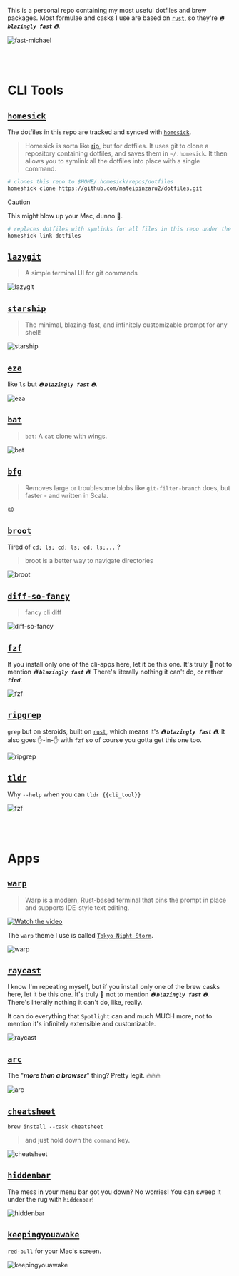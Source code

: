 This is a personal repo containing my most useful dotfiles and brew packages. Most formulae and casks I use are based on [`rust`](https://www.rust-lang.org/), so they're ***:fire: `blazingly fast` :fire:***.

![fast-michael](assets/fast-michael.gif)


<br>
<br>


# CLI Tools
## [`homesick`](https://github.com/technicalpickles/homesick)

The dotfiles in this repo are tracked and synced with [`homesick`](https://github.com/technicalpickles/homesick). 
> Homesick is sorta like [rip](http://github.com/defunkt/rip), but for dotfiles. It uses git to clone a repository containing dotfiles, and saves them in `~/.homesick`. It then allows you to symlink all the dotfiles into place with a single command.

```zsh
# clones this repo to $HOME/.homesick/repos/dotfiles
homeshick clone https://github.com/mateipinzaru2/dotfiles.git
```

> [!CAUTION]
> This might blow up your Mac, dunno :shrug:.
```zsh
# replaces dotfiles with symlinks for all files in this repo under the current's user $HOME directory
homeshick link dotfiles
```


## [`lazygit`](https://github.com/jesseduffield/lazygit?tab=readme-ov-file)

>A simple terminal UI for git commands

![lazygit](assets/lazygit.gif)


## [`starship`](https://starship.rs/)
>The minimal, blazing-fast, and infinitely customizable prompt for any shell!

![starship](assets/starship.gif)


## [`eza`](https://github.com/eza-community/eza)
like `ls` but ***:fire: `blazingly fast` :fire:***.

![eza](assets/eza.png)


## [`bat`](https://github.com/sharkdp/bat)
> `bat`: A `cat` clone with wings.

![bat](assets/bat.png)


## [`bfg`](https://github.com/rtyley/bfg-repo-cleaner)
> Removes large or troublesome blobs like `git-filter-branch` does, but faster - and written in Scala.

:wink:


## [`broot`](https://github.com/Canop/broot)
Tired of `cd; ls; cd; ls; cd; ls;...` ?
> broot is a better way to navigate directories

![broot](assets/broot.gif)


## [`diff-so-fancy`](https://github.com/so-fancy/diff-so-fancy)
> fancy cli diff

![diff-so-fancy](assets/diff-so-fancy.png)


## [`fzf`](https://github.com/junegunn/fzf)
If you install only one of the cli-apps here, let it be this one. It's truly :exploding_head: not to mention ***:fire: `blazingly fast` :fire:***. There's literally nothing it can't do, or rather ***`find`***.

![fzf](assets/fzf.gif)


## [`ripgrep`](https://github.com/BurntSushi/ripgrep)
`grep` but on steroids, built on [`rust`](https://www.rust-lang.org/), which means it's ***:fire: `blazingly fast` :fire:***. It also goes :raised_hand:-in-:raised_hand: with `fzf` so of course you gotta get this one too.

![ripgrep](assets/ripgrep.png)


## [`tldr`](https://github.com/tldr-pages/tldr)
Why `--help` when you can `tldr {{cli_tool}}`

![fzf](assets/tldr.png)


<br>
<br>


# Apps
## [`warp`](https://www.warp.dev/)
>Warp is a modern, Rust-based terminal that pins the prompt in place and supports IDE-style text editing.

[![Watch the video](https://img.youtube.com/vi/XWQY8LgkiXM/hqdefault.jpg)](https://www.youtube.com/embed/XWQY8LgkiXM)

The `warp` theme I use is called [`Tokyo Night Storm`](https://github.com/bart-krakowski/warp-tokyo-night).

![warp](assets/warp-terminal.png)


## [`raycast`](https://www.raycast.com/)
I know I'm repeating myself, but if you install only one of the brew casks here, let it be this one. It's truly :exploding_head: not to mention ***:fire: `blazingly fast` :fire:***. There's literally nothing it can't do, like, really.

It can do everything that `Spotlight` can and much MUCH more, not to mention it's infinitely extensible and customizable.

![raycast](assets/raycast.gif)


## [`arc`](https://arc.net/)
The "***more than a browser***" thing? Pretty legit. :fire::fire::fire:

![arc](assets/arc.gif)


## [`cheatsheet`](https://macmenubar.com/cheatsheet/)
`brew install --cask cheatsheet`
> and just hold down the `command` key.

![cheatsheet](assets/cheatsheet.gif)


## [`hiddenbar`](https://github.com/dwarvesf/hidden)
The mess in your menu bar got you down? No worries! You can sweep it under the rug with `hiddenbar`!

![hiddenbar](assets/hiddenbar.png)


## [`keepingyouawake`](https://github.com/newmarcel/KeepingYouAwake)
`red-bull` for your Mac's screen.

![keepingyouawake](assets/keepingyouawake.png)